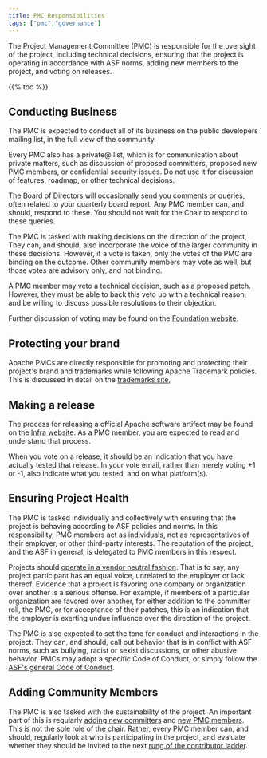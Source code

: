 ```yaml
---
title: PMC Responsibilities
tags: ["pmc","governance"]
---
```


The Project Management Committee (PMC) is responsible for the oversight
of the project, including technical decisions, ensuring that the project
is operating in accordance with ASF norms, adding new members to the
project, and voting on releases.

{{% toc %}}

## Conducting Business

The PMC is expected to conduct all of its business on the public
developers mailing list, in the full view of the community.

Every PMC also has a private@ list, which is for communication about
private matters, such as discussion of proposed committers, proposed
new PMC members, or confidential security issues. Do not use it for discussion
of features, roadmap, or other technical decisions.

The Board of Directors will occasionally send you comments or queries,
often related to your quarterly board report. Any PMC member can, and
should, respond to these. You should not wait for the Chair to respond
to these queries.

The PMC is tasked with making decisions on the direction of the project,
They can, and should, also incorporate the voice of the larger community
in these decisions. However, if a vote is taken, only the votes of the
PMC are binding on the outcome. Other community members may vote as
well, but those votes are advisory only, and not binding.

A PMC member may veto a technical decision, such as a proposed patch.
However, they must be able to back this veto up with a technical reason,
and be willing to discuss possible resolutions to their objection.

Further discussion of voting may be found on the [Foundation
website](https://www.apache.org/foundation/voting.html).

## Protecting your brand

Apache PMCs are directly responsible for promoting and protecting their
project's brand and trademarks while following Apache Trademark
policies. This is discussed in detail on the [trademarks
site](https://apache.org/foundation/marks/responsibility),

## Making a release

The process for releasing a official Apache software artifact may be
found on the [Infra
website](https://infra.apache.org/release-publishing.html). As a PMC
member, you are expected to read and understand that process.

When you vote on a release, it should be an indication that you have
actually tested that release. In your vote email, rather than merely
voting +1 or -1, also indicate what you tested, and on what
platform(s).

## Ensuring Project Health

The PMC is tasked individually and collectively with ensuring that the
project is behaving according to ASF policies and norms. In this
responsibility, PMC members act as individuals, not as representatives
of their employer, or other third-party interests. The reputation of the
project, and the ASF in general, is delegated to PMC members in this
respect.

Projects should [operate in a vendor neutral fashion](https://community.apache.org/projectIndependence.html). That is to say, any
project participant has an equal voice, unrelated to the employer or
lack thereof. Evidence that a project is favoring one company or
organization over another is a serious offense. For example, if members
of a particular organization are favored over another, for either
addition to the committer roll, the PMC, or for acceptance of their
patches, this is an indication that the employer is exerting undue
influence over the direction of the project.

The PMC is also expected to set the tone for conduct and interactions in
the project. They can, and should, call out behavior that is in conflict
with ASF norms, such as bullying, racist or sexist discussions, or other
abusive behavior.  PMCs may adopt a specific Code of Conduct, or simply 
follow the [ASF's general Code of Conduct](https://apache.org/foundation/policies/conduct).

## Adding Community Members

The PMC is also tasked with the sustainability of the project. An
important part of this is regularly [adding new
committers](/pmc/adding-committers.html) and [new PMC
members](/pmc/adding-pmc-members.html). This is not the sole role of the
chair. Rather, every PMC member can, and should, regularly look at who
is participating in the project, and evaluate whether they should be
invited to the next [rung of the contributor
ladder](/contributor-ladder.html).
